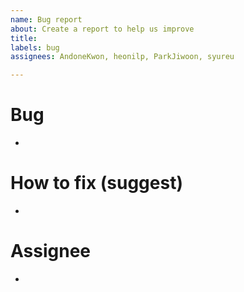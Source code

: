 ```yaml
---
name: Bug report
about: Create a report to help us improve
title: 
labels: bug
assignees: AndoneKwon, heonilp, ParkJiwoon, syureu

---
```


# Bug
-

# How to fix (suggest)
-

# Assignee
-
